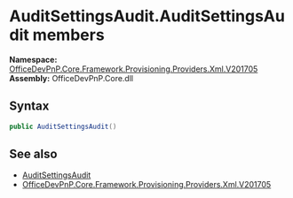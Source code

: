 # AuditSettingsAudit.AuditSettingsAudit members 
  

**Namespace:** [OfficeDevPnP.Core.Framework.Provisioning.Providers.Xml.V201705](OfficeDevPnP.Core.Framework.Provisioning.Providers.Xml.V201705.md)  
**Assembly:** OfficeDevPnP.Core.dll  
## Syntax
```C#
public AuditSettingsAudit()
```
## See also
- [AuditSettingsAudit](OfficeDevPnP.Core.Framework.Provisioning.Providers.Xml.V201705.AuditSettingsAudit.md)
- [OfficeDevPnP.Core.Framework.Provisioning.Providers.Xml.V201705](OfficeDevPnP.Core.Framework.Provisioning.Providers.Xml.V201705.md)
